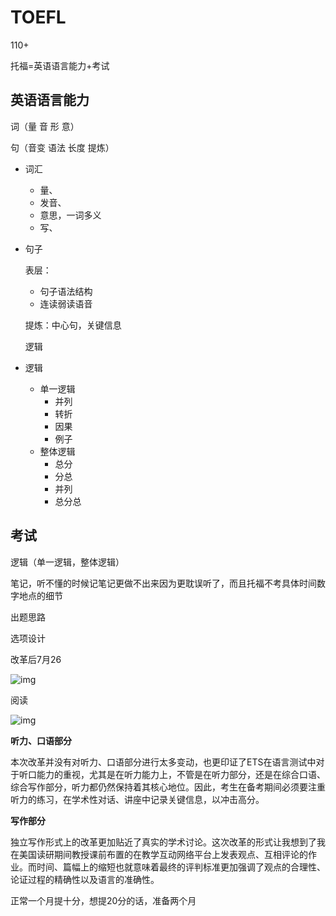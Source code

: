 # TOEFL

110+

托福=英语语言能力+考试

## 英语语言能力

词（量 音 形 意）

句（音变 语法 长度 提炼）

- 词汇

  - 量、
  - 发音、
  - 意思，一词多义
  - 写、

- 句子

  表层：

  - 句子语法结构
  - 连读弱读语音

  提炼：中心句，关键信息

  逻辑

- 逻辑

  - 单一逻辑
    - 并列
    - 转折
    - 因果
    - 例子
  - 整体逻辑
    - 总分
    - 分总
    - 并列
    - 总分总

## 考试

逻辑（单一逻辑，整体逻辑）

笔记，听不懂的时候记笔记更做不出来因为更耽误听了，而且托福不考具体时间数字地点的细节

出题思路

选项设计





改革后7月26

![img](https://cdn.jsdelivr.net/gh/davidliuk/images@master/blog/9f1353e9ac394b65b2f6dfeb84edda05-20230509204802995.png)



阅读

![img](https://cdn.jsdelivr.net/gh/davidliuk/images@master/blog/f9fd3ff90d9e4c10aa8229e08b92d5d0.png)

**听力、口语部分**

本次改革并没有对听力、口语部分进行太多变动，也更印证了ETS在语言测试中对于听口能力的重视，尤其是在听力能力上，不管是在听力部分，还是在综合口语、综合写作部分，听力都仍然保持着其核心地位。因此，考生在备考期间必须要注重听力的练习，在学术性对话、讲座中记录关键信息，以冲击高分。

**写作部分**

独立写作形式上的改革更加贴近了真实的学术讨论。这次改革的形式让我想到了我在美国读研期间教授课前布置的在教学互动网络平台上发表观点、互相评论的作业。而时间、篇幅上的缩短也就意味着最终的评判标准更加强调了观点的合理性、论证过程的精确性以及语言的准确性。



正常一个月提十分，想提20分的话，准备两个月




